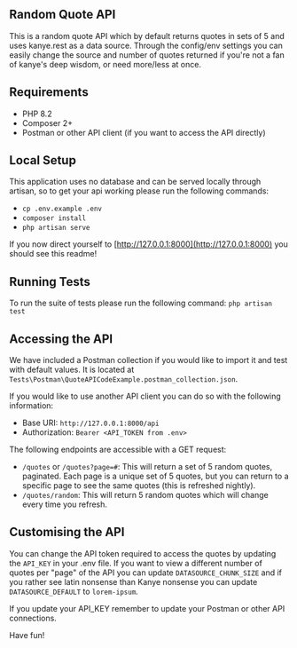 
## Random Quote API

This is a random quote API which by default returns quotes in sets of 5 and uses kanye.rest as a data source. Through the config/env settings you can easily change the source and number of quotes returned if you're not a fan of kanye's deep wisdom, or need more/less at once.


## Requirements

- PHP 8.2
- Composer 2+
- Postman or other API client (if you want to access the API directly)

## Local Setup

This application uses no database and can be served locally through artisan, so to get your api working please run the following commands:

- `cp .env.example .env`
- `composer install`
- `php artisan serve`

If you now direct yourself to [http://127.0.0.1:8000](http://127.0.0.1:8000) you should see this readme!

## Running Tests

To run the suite of tests please run the following command: `php artisan test`

## Accessing the API

We have included a Postman collection if you would like to import it and test with default values. It is located at `Tests\Postman\QuoteAPICodeExample.postman_collection.json`.

If you would like to use another API client you can do so with the following information:

- Base URI: `http://127.0.0.1:8000/api`
- Authorization: `Bearer <API_TOKEN from .env>`

The following endpoints are accessible with a GET request:

- `/quotes` or `/quotes?page=#`: This will return a set of 5 random quotes, paginated. Each page is a unique set of 5 quotes, but you can return to a specific page to see the same quotes (this is refreshed nightly). 
- `/quotes/random`: This will return 5 random quotes which will change every time you refresh.

## Customising the API

You can change the API token required to access the quotes by updating the `API_KEY` in your .env file. If you want to view a different number of quotes per "page" of the API you can update `DATASOURCE_CHUNK_SIZE` and if you rather see latin nonsense than Kanye nonsense you can update `DATASOURCE_DEFAULT` to `lorem-ipsum`. 

If you update your API_KEY remember to update your Postman or other API connections.

Have fun!



